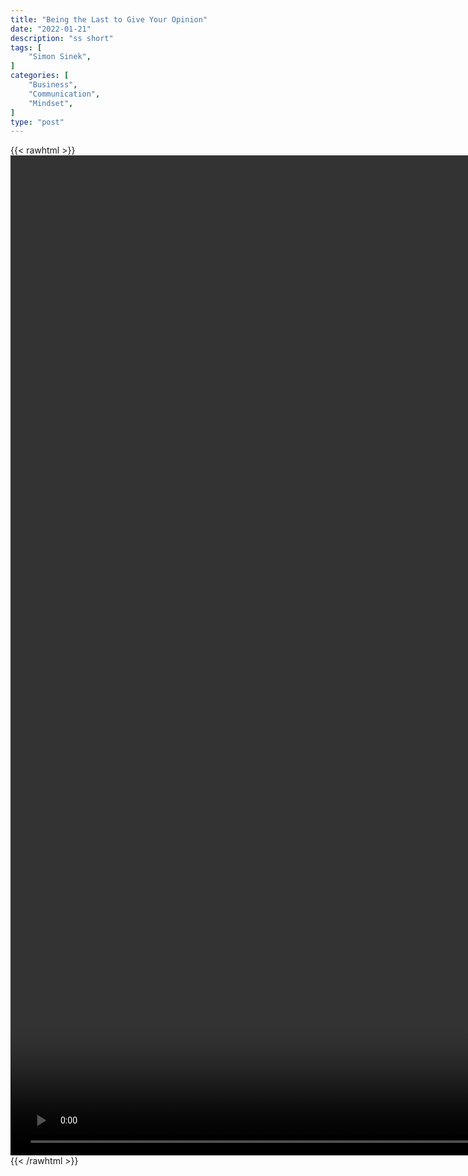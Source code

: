 ```yaml
---
title: "Being the Last to Give Your Opinion"
date: "2022-01-21"
description: "ss short"
tags: [
    "Simon Sinek",
]
categories: [
    "Business",
    "Communication",
    "Mindset",
]
type: "post"
---
```

{{< rawhtml >}}
    <video style="height:40vh;width:auto" overflow="hidden" controls>
        <source src="https://clips.dev00ps.com/Simon%20Sinek/hold_opinions_till_everyone_has_spoken.mp4" type="video/mp4"> 
    </video>
{{< /rawhtml >}}